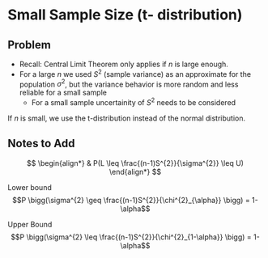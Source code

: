 # Small Sample Size (t- distribution)

## Problem
* Recall: Central Limit Theorem only applies if $n$ is large enough.
* For a large $n$ we used $S^{2}$ (sample variance) as an approximate for the population $\sigma^{2}$, but the variance behavior is more random and less reliable for a small sample
    * For a small sample uncertainity of $S^{2}$ needs to be considered


If $n$ is small, we use the t-distribution instead of the normal distribution.


## Notes to Add



$$
\begin{align*} 
& P(L \leq \frac{(n-1)S^{2}}{\sigma^{2}} \leq U)
\end{align*}
$$

Lower bound
$$P \bigg(\sigma^{2} \geq \frac{(n-1)S^{2}}{\chi^{2}_{\alpha}} \bigg) = 1- \alpha$$

Upper Bound
$$P \bigg(\sigma^{2} \leq \frac{(n-1)S^{2}}{\chi^{2}_{1-\alpha}} \bigg) = 1- \alpha$$